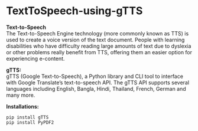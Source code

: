 # TextToSpeech-using-gTTS

**Text-to-Speech**<br>
The Text-to-Speech Engine technology (more commonly known as TTS) is used to create a voice version of the text document. People with learning disabilities who have difficulty reading large amounts of text due to dyslexia or other problems really benefit from TTS, offering them an easier option for experiencing e-content.


**gTTS:** <br>
gTTS (Google Text-to-Speech), a Python library and CLI tool to interface with Google Translate’s text-to-speech API. The gTTS API supports several languages including English, Bangla, Hindi, Thailand, French, German and many more. <br>

**Installations:**
```
pip install gTTS
pip install PyPDF2
```
